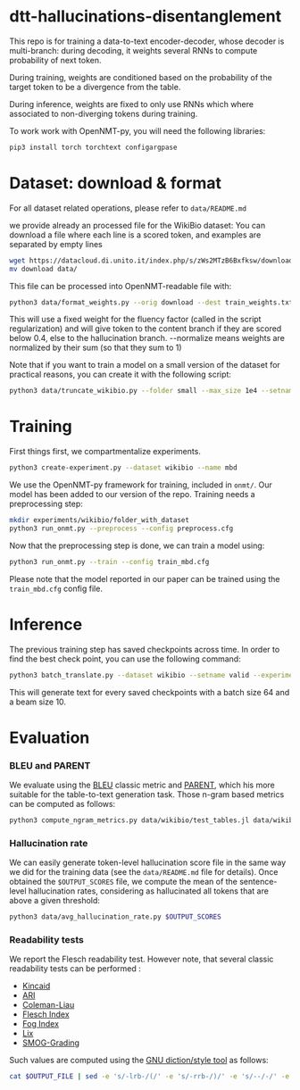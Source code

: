 # dtt-hallucinations-disentanglement

This repo is for training a data-to-text encoder-decoder, whose decoder is multi-branch: during decoding, it weights several RNNs to compute probability of next token.

During training, weights are conditioned based on the probability of the target token to be a divergence from the table.

During inference, weights are fixed to only use RNNs which where associated to non-diverging tokens during training.

To work work with OpenNMT-py, you will need the following libraries:

```bash
pip3 install torch torchtext configargpase
```

# Dataset: download & format

For all dataset related operations, please refer to `data/README.md`

we provide already an processed file for the WikiBio dataset: You can download a file where each line is a scored token, and examples are separated by empty lines

```bash
wget https://datacloud.di.unito.it/index.php/s/zWs2MTzB6Bxfksw/download
mv download data/
```

This file can be processed into OpenNMT-readable file with:

```bash
python3 data/format_weights.py --orig download --dest train_weights.txt --strategy thresholds --thresholds 0.4 --normalize --weight_regularization 1
```

This will use a fixed weight for the fluency factor (called in the script regularization) and will give token to the content branch if they are scored below 0.4, else to the hallucination branch. --normalize means weights are normalized by their sum (so that they sum to 1)


Note that if you want to train a model on a small version of the dataset for practical reasons, you can create it with the following script:

```bash
python3 data/truncate_wikibio.py --folder small --max_size 1e4 --setname train test
```



# Training

First things first, we compartmentalize experiments.

```bash
python3 create-experiment.py --dataset wikibio --name mbd
```

We use the OpenNMT-py framework for training, included in `onmt/`. Our model has been added to our version of the repo.
Training needs a preprocessing step:

```bash
mkdir experiments/wikibio/folder_with_dataset
python3 run_onmt.py --preprocess --config preprocess.cfg
```


Now that the preprocessing step is done, we can train a model using:

```bash
python3 run_onmt.py --train --config train_mbd.cfg
```

Please note that the model reported in our paper can be trained using the `train_mbd.cfg` config file.


# Inference

The previous training step has saved checkpoints across time. In order to find the best check point, you can use the following command:

```bash
python3 batch_translate.py --dataset wikibio --setname valid --experiment small --bsz 64 --bms 10 --blk 0 --gpu 0 --weights 0.5 0.4 0.1
```

This will generate text for every saved checkpoints with a batch size 64 and a beam size 10.


# Evaluation

### BLEU and  PARENT
We evaluate using the [BLEU](https://www.aclweb.org/anthology/P02-1040.pdf) classic metric and
[PARENT](https://www.aclweb.org/anthology/P19-1483.pdf), which his more suitable for the table-to-text generation task.
Those n-gram based metrics can be computed as follows:
```bash
python3 compute_ngram_metrics.py data/wikibio/test_tables.jl data/wikibio/test_output.txt $OUTPUT_FILE
```

### Hallucination rate
We can easily generate token-level hallucination score file in the same way we did for the training data (see the
`data/README.md` file for details). Once obtained the `$OUTPUT_SCORES` file, we compute the mean of the sentence-level
hallucination rates, considering as hallucinated all tokens that are above a given threshold:
```bash
python3 data/avg_hallucination_rate.py $OUTPUT_SCORES
```

### Readability tests
We report the Flesch readability test. However note, that several classic readability tests can be performed :
 * [Kincaid](https://en.wikipedia.org/wiki/Flesch%E2%80%93Kincaid_readability_tests)
 * [ARI](https://en.wikipedia.org/wiki/Automated_readability_index)
 * [Coleman-Liau](https://en.wikipedia.org/wiki/Coleman%E2%80%93Liau_index)
 * [Flesch Index](https://en.wikipedia.org/wiki/Flesch%E2%80%93Kincaid_readability_tests)
 * [Fog Index](https://en.wikipedia.org/wiki/Gunning_fog_index)
 * [Lix](https://en.wikipedia.org/wiki/Lix_(readability_test))
 * [SMOG-Grading](https://en.wikipedia.org/wiki/SMOG)

Such values are computed using the [GNU diction/style tool](https://www.gnu.org/software/diction/) as follows:
```bash
cat $OUTPUT_FILE | sed -e 's/-lrb-/(/' -e 's/-rrb-/)/' -e 's/--/-/' -e "s/''/\"/" -e 's/``/"/' -e 's/./\u&/' | style
```


